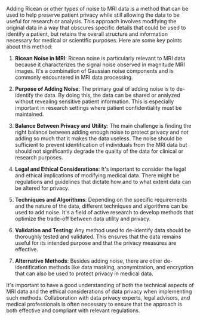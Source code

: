 Adding Ricean or other types of noise to MRI data is a method that can be used to help preserve patient privacy while still allowing the data to be useful for research or analysis. This approach involves modifying the original data in a way that obscures specific details that could be used to identify a patient, but retains the overall structure and information necessary for medical or scientific purposes. Here are some key points about this method:

1. **Ricean Noise in MRI**: Ricean noise is particularly relevant to MRI data because it characterizes the signal noise observed in magnitude MRI images. It's a combination of Gaussian noise components and is commonly encountered in MRI data processing.

2. **Purpose of Adding Noise**: The primary goal of adding noise is to de-identify the data. By doing this, the data can be shared or analyzed without revealing sensitive patient information. This is especially important in research settings where patient confidentiality must be maintained.

3. **Balance Between Privacy and Utility**: The main challenge is finding the right balance between adding enough noise to protect privacy and not adding so much that it makes the data useless. The noise should be sufficient to prevent identification of individuals from the MRI data but should not significantly degrade the quality of the data for clinical or research purposes.

4. **Legal and Ethical Considerations**: It's important to consider the legal and ethical implications of modifying medical data. There might be regulations and guidelines that dictate how and to what extent data can be altered for privacy.

5. **Techniques and Algorithms**: Depending on the specific requirements and the nature of the data, different techniques and algorithms can be used to add noise. It's a field of active research to develop methods that optimize the trade-off between data utility and privacy.

6. **Validation and Testing**: Any method used to de-identify data should be thoroughly tested and validated. This ensures that the data remains useful for its intended purpose and that the privacy measures are effective.

7. **Alternative Methods**: Besides adding noise, there are other de-identification methods like data masking, anonymization, and encryption that can also be used to protect privacy in medical data.

It's important to have a good understanding of both the technical aspects of MRI data and the ethical considerations of data privacy when implementing such methods. Collaboration with data privacy experts, legal advisors, and medical professionals is often necessary to ensure that the approach is both effective and compliant with relevant regulations.

